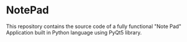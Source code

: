 # NotePad
This repository contains the source code of a fully functional "Note Pad" Application built in Python language using PyQt5 library. 
